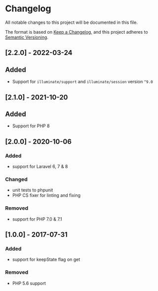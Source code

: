 # Changelog
All notable changes to this project will be documented in this file.

The format is based on [Keep a Changelog](https://keepachangelog.com/en/1.0.0/),
and this project adheres to [Semantic Versioning](https://semver.org/spec/v2.0.0.html).

## [2.2.0] - 2022-03-24
## Added
- Support for `illuminate/support` and `illuminate/session` version `^9.0`

## [2.1.0] - 2021-10-20
## Added
- Support for PHP 8

## [2.0.0] - 2020-10-06
### Added
- support for Laravel 6, 7 & 8

### Changed
- unit tests to phpunit
- PHP CS fixer for linting and fixing

### Removed
- support for PHP 7.0 & 7.1

## [1.0.0] - 2017-07-31
### Added
- support for keepState flag on get

### Removed
- PHP 5.6 support
